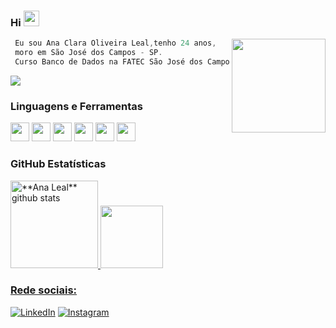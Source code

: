 
### Hi <img src="https://media.giphy.com/media/hvRJCLFzcasrR4ia7z/giphy.gif" width="25px">

<img align="right" width="150" src="https://www.imagensanimadas.com/data/media/218/pinguim-imagem-animada-0182.gif" />

```kotlin
 Eu sou Ana Clara Oliveira Leal,tenho 24 anos,
 moro em São José dos Campos - SP.
 Curso Banco de Dados na FATEC São José dos Campos - 2/6
```
![](https://visitor-badge.glitch.me/badge?page_id=heyanaleal-badge.id&left_color=black&right_color=pink)

### **Linguagens e Ferramentas**  

<code><img height="30" src="https://engenharia360.com/wp-content/uploads/2019/04/python-engenharia360-3-1024x512.png"></code>
<code><img height="30" src="https://pbs.twimg.com/profile_images/1410632439370641409/Pt-7RucE_400x400.jpg"></code>
<code><img height="30" src="https://pbs.twimg.com/profile_images/1206603239791218688/0AwZ0m6W_400x400.jpg"></code>
<code><img height="30" src="https://i.pinimg.com/originals/e9/94/61/e99461fdd5b3db8bdb3081d8acf5e524.png"></code>
<code><img height="30" src="https://logodownload.org/wp-content/uploads/2016/10/html5-logo-10.png"></code>
<code><img height="30" src="https://www.nicepng.com/png/detail/264-2648074_eclipse-logo-png-transparent-eclipse-ide.png"></code>

### **GitHub Estatísticas**

<a href="https://github.com/heyanaleal">
 <img height="140em" src="https://github-readme-stats.vercel.app/api?username=heyanaleal&show_icons=true&theme=dracula&line_height=27" alt="**Ana Leal** github stats"/>
</a>
<a href="https://github.com/heyanaleal">
<img height="100em" src="https://github-readme-stats.vercel.app/api/top-langs/?username=heyanaleal&layout=compact&langs_count=7&theme=dracula&line_height=27"/>

### **Rede sociais:** 

<a href="https://www.linkedin.com/in/ana-clara-oliveira-leal-723169220/" target="_blank"><img src="https://img.shields.io/badge/LinkedIn-%230077B5.svg?&style=flat-square&logo=linkedin&logoColor=white" alt="LinkedIn"></a>
<a href="https://www.instagram.com/heyanaleal/" target="_blank"><img src="https://img.shields.io/badge/Instagram-%23E4405F.svg?&style=flat-square&logo=instagram&logoColor=white" alt="Instagram"></a>



